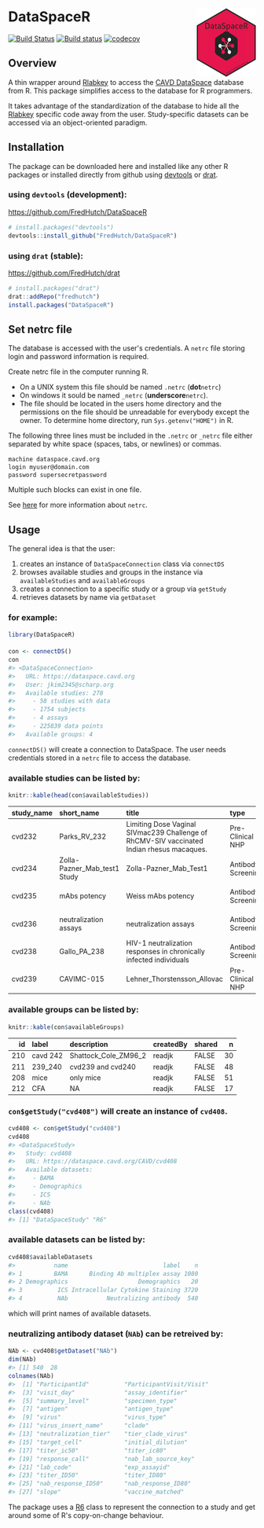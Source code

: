 
<!-- README.md is generated from README.Rmd. Please edit that file -->
DataSpaceR <img src="man/figures/logo.png" align="right" />
===========================================================

[![Build Status](https://travis-ci.org/FredHutch/DataSpaceR.svg?branch=master)](https://travis-ci.org/FredHutch/DataSpaceR) [![Build status](https://ci.appveyor.com/api/projects/status/bmwyv5i32xr07bdr/branch/master?svg=true)](https://ci.appveyor.com/project/juyeongkim/dataspacer/branch/master) [![codecov](https://codecov.io/gh/FredHutch/DataSpaceR/branch/master/graph/badge.svg)](https://codecov.io/gh/FredHutch/DataSpaceR/branch/master)

Overview
--------

A thin wrapper around [Rlabkey](https://cran.r-project.org/web/packages/Rlabkey/index.html) to access the [CAVD DataSpace](https://dataspace.cavd.org) database from R. This package simplifies access to the database for R programmers.

It takes advantage of the standardization of the database to hide all the [Rlabkey](https://cran.r-project.org/web/packages/Rlabkey/index.html) specific code away from the user. Study-specific datasets can be accessed via an object-oriented paradigm.

Installation
------------

The package can be downloaded here and installed like any other R packages or installed directly from github using [devtools](https://cran.r-project.org/web/packages/devtools/index.html) or [drat](https://cran.r-project.org/web/packages/drat/index.html).

### using `devtools` (development):

<https://github.com/FredHutch/DataSpaceR>

``` r
# install.packages("devtools")
devtools::install_github("FredHutch/DataSpaceR")
```

### using `drat` (stable):

<https://github.com/FredHutch/drat>

``` r
# install.packages("drat")
drat::addRepo("fredhutch")
install.packages("DataSpaceR")
```

Set netrc file
--------------

The database is accessed with the user's credentials. A `netrc` file storing login and password information is required.

Create netrc file in the computer running R.

-   On a UNIX system this file should be named `.netrc` (**dot**`netrc`)
-   On windows it sould be named `_netrc` (**underscore**`netrc`).
-   The file should be located in the users home directory and the permissions on the file should be unreadable for everybody except the owner. To determine home directory, run `Sys.getenv("HOME")` in R.

The following three lines must be included in the `.netrc` or `_netrc` file either separated by white space (spaces, tabs, or newlines) or commas.

    machine dataspace.cavd.org
    login myuser@domain.com
    password supersecretpassword

Multiple such blocks can exist in one file.

See [here](https://www.labkey.org/wiki/home/Documentation/page.view?name=netrc) for more information about `netrc`.

Usage
-----

The general idea is that the user:

1.  creates an instance of `DataSpaceConnection` class via `connectDS`
2.  browses available studies and groups in the instance via `availableStudies` and `availableGroups`
3.  creates a connection to a specific study or a group via `getStudy`
4.  retrieves datasets by name via `getDataset`

### for example:

``` r
library(DataSpaceR)

con <- connectDS()
con
#> <DataSpaceConnection>
#>   URL: https://dataspace.cavd.org
#>   User: jkim2345@scharp.org
#>   Available studies: 278
#>     - 58 studies with data
#>     - 1754 subjects
#>     - 4 assays
#>     - 225839 data points
#>   Available groups: 4
```

`connectDS()` will create a connection to DataSpace. The user needs credentials stored in a `netrc` file to access the database.

### available studies can be listed by:

``` r
knitr::kable(head(con$availableStudies))
```

| study\_name | short\_name                    | title                                                                                     | type               | status   | stage            | species            | start\_date | strategy                             |
|:------------|:-------------------------------|:------------------------------------------------------------------------------------------|:-------------------|:---------|:-----------------|:-------------------|:------------|:-------------------------------------|
| cvd232      | Parks\_RV\_232                 | Limiting Dose Vaginal SIVmac239 Challenge of RhCMV-SIV vaccinated Indian rhesus macaques. | Pre-Clinical NHP   | Inactive | Assays Completed | Rhesus macaque     | 2009-11-24  | Vector vaccines (viral or bacterial) |
| cvd234      | Zolla-Pazner\_Mab\_test1 Study | Zolla-Pazner\_Mab\_Test1                                                                  | Antibody Screening | Inactive | Assays Completed | Non-Organism Study | 2009-02-03  | Prophylactic neutralizing Ab         |
| cvd235      | mAbs potency                   | Weiss mAbs potency                                                                        | Antibody Screening | Inactive | Assays Completed | Non-Organism Study | 2008-08-21  | Prophylactic neutralizing Ab         |
| cvd236      | neutralization assays          | neutralization assays                                                                     | Antibody Screening | Active   | In Progress      | Non-Organism Study | 2009-02-03  | Prophylactic neutralizing Ab         |
| cvd238      | Gallo\_PA\_238                 | HIV-1 neutralization responses in chronically infected individuals                        | Antibody Screening | Inactive | Assays Completed | Non-Organism Study | 2009-01-08  | Prophylactic neutralizing Ab         |
| cvd239      | CAVIMC-015                     | Lehner\_Thorstensson\_Allovac                                                             | Pre-Clinical NHP   | Inactive | Assays Completed | Rhesus macaque     | 2009-01-08  | Protein and peptide vaccines         |

### available groups can be listed by:

``` r
knitr::kable(con$availableGroups)
```

|   id| label    | description             | createdBy | shared |    n|
|----:|:---------|:------------------------|:----------|:-------|----:|
|  210| cavd 242 | Shattock\_Cole\_ZM96\_2 | readjk    | FALSE  |   30|
|  211| 239\_240 | cvd239 and cvd240       | readjk    | FALSE  |   48|
|  208| mice     | only mice               | readjk    | FALSE  |   51|
|  212| CFA      | NA                      | readjk    | FALSE  |   17|

### `con$getStudy("cvd408")` will create an instance of `cvd408`.

``` r
cvd408 <- con$getStudy("cvd408")
cvd408
#> <DataSpaceStudy>
#>   Study: cvd408
#>   URL: https://dataspace.cavd.org/CAVD/cvd408
#>   Available datasets:
#>     - BAMA
#>     - Demographics
#>     - ICS
#>     - NAb
class(cvd408)
#> [1] "DataSpaceStudy" "R6"
```

### available datasets can be listed by:

``` r
cvd408$availableDatasets
#>           name                           label    n
#> 1         BAMA      Binding Ab multiplex assay 1080
#> 2 Demographics                    Demographics   20
#> 3          ICS Intracellular Cytokine Staining 3720
#> 4          NAb           Neutralizing antibody  540
```

which will print names of available datasets.

### neutralizing antibody dataset (`NAb`) can be retreived by:

``` r
NAb <- cvd408$getDataset("NAb")
dim(NAb)
#> [1] 540  28
colnames(NAb)
#>  [1] "ParticipantId"          "ParticipantVisit/Visit"
#>  [3] "visit_day"              "assay_identifier"      
#>  [5] "summary_level"          "specimen_type"         
#>  [7] "antigen"                "antigen_type"          
#>  [9] "virus"                  "virus_type"            
#> [11] "virus_insert_name"      "clade"                 
#> [13] "neutralization_tier"    "tier_clade_virus"      
#> [15] "target_cell"            "initial_dilution"      
#> [17] "titer_ic50"             "titer_ic80"            
#> [19] "response_call"          "nab_lab_source_key"    
#> [21] "lab_code"               "exp_assayid"           
#> [23] "titer_ID50"             "titer_ID80"            
#> [25] "nab_response_ID50"      "nab_response_ID80"     
#> [27] "slope"                  "vaccine_matched"
```

The package uses a [R6](https://cran.r-project.org/web/packages/R6/index.html) class to represent the connection to a study and get around some of R's copy-on-change behaviour.
